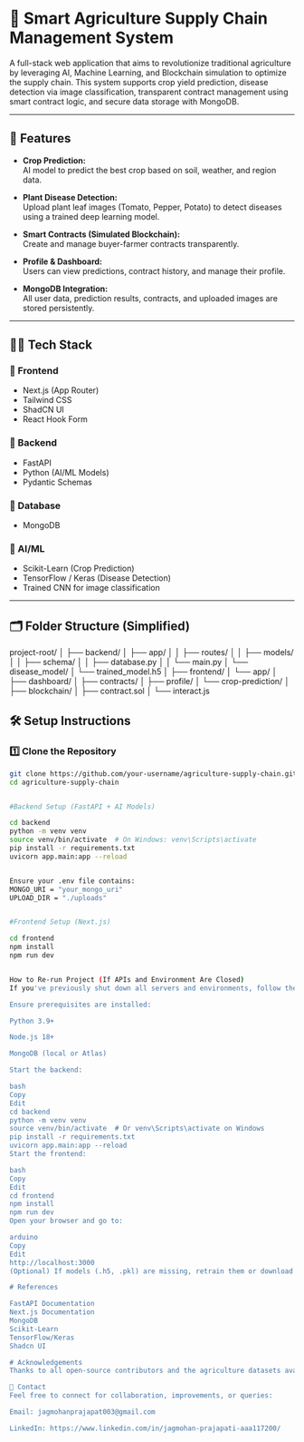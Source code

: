 # 🌾 Smart Agriculture Supply Chain Management System

A full-stack web application that aims to revolutionize traditional agriculture by leveraging AI, Machine Learning, and Blockchain simulation to optimize the supply chain. This system supports crop yield prediction, disease detection via image classification, transparent contract management using smart contract logic, and secure data storage with MongoDB.

---

## 🚀 Features

- **Crop Prediction:**  
  AI model to predict the best crop based on soil, weather, and region data.

- **Plant Disease Detection:**  
  Upload plant leaf images (Tomato, Pepper, Potato) to detect diseases using a trained deep learning model.

- **Smart Contracts (Simulated Blockchain):**  
  Create and manage buyer-farmer contracts transparently.

- **Profile & Dashboard:**  
  Users can view predictions, contract history, and manage their profile.

- **MongoDB Integration:**  
  All user data, prediction results, contracts, and uploaded images are stored persistently.

---

## 🧑‍💻 Tech Stack

### 🔹 Frontend
- Next.js (App Router)
- Tailwind CSS
- ShadCN UI
- React Hook Form

### 🔹 Backend
- FastAPI
- Python (AI/ML Models)
- Pydantic Schemas

### 🔹 Database
- MongoDB

### 🔹 AI/ML
- Scikit-Learn (Crop Prediction)
- TensorFlow / Keras (Disease Detection)
- Trained CNN for image classification

---

## 🗂️ Folder Structure (Simplified)

project-root/ │ ├── backend/ │ ├── app/ │ │ ├── routes/ │ │ ├── models/ │ │ ├── schema/ │ │ ├── database.py │ │ └── main.py │ └── disease_model/ │ └── trained_model.h5 │ ├── frontend/ │ └── app/ │ ├── dashboard/ │ ├── contracts/ │ ├── profile/ │ └── crop-prediction/ │ ├── blockchain/ │ ├── contract.sol │ └── interact.js


## 🛠️ Setup Instructions

### 1️⃣ Clone the Repository

```bash
git clone https://github.com/your-username/agriculture-supply-chain.git
cd agriculture-supply-chain


#Backend Setup (FastAPI + AI Models)

cd backend
python -m venv venv
source venv/bin/activate  # On Windows: venv\Scripts\activate
pip install -r requirements.txt
uvicorn app.main:app --reload


Ensure your .env file contains:
MONGO_URI = "your_mongo_uri"
UPLOAD_DIR = "./uploads"


#Frontend Setup (Next.js)

cd frontend
npm install
npm run dev


How to Re-run Project (If APIs and Environment Are Closed)
If you've previously shut down all servers and environments, follow these steps to restart everything locally:

Ensure prerequisites are installed:

Python 3.9+

Node.js 18+

MongoDB (local or Atlas)

Start the backend:

bash
Copy
Edit
cd backend
python -m venv venv
source venv/bin/activate  # Or venv\Scripts\activate on Windows
pip install -r requirements.txt
uvicorn app.main:app --reload
Start the frontend:

bash
Copy
Edit
cd frontend
npm install
npm run dev
Open your browser and go to:

arduino
Copy
Edit
http://localhost:3000
(Optional) If models (.h5, .pkl) are missing, retrain them or download them again.

# References

FastAPI Documentation
Next.js Documentation
MongoDB
Scikit-Learn
TensorFlow/Keras
Shadcn UI

# Acknowledgements
Thanks to all open-source contributors and the agriculture datasets available through Kaggle and public research initiatives.

📩 Contact
Feel free to connect for collaboration, improvements, or queries:

Email: jagmohanprajapat003@gmail.com

LinkedIn: https://www.linkedin.com/in/jagmohan-prajapati-aaa117200/